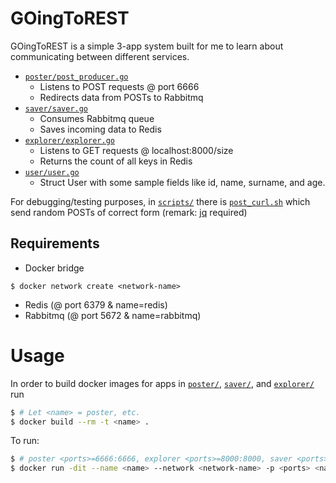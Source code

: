 # GOingToREST

GOingToREST is a simple 3-app system built for me to learn about communicating between different services.

* [`poster/post_producer.go`](poster/post_producer.go) 
  * Listens to POST requests @ port 6666
  * Redirects data from POSTs to Rabbitmq
* [`saver/saver.go`](saver/saver.go)
  * Consumes Rabbitmq queue
  * Saves incoming data to Redis
* [`explorer/explorer.go`](explorer/explorer.go)
  * Listens to GET requests @ localhost:8000/size
  * Returns the count of all keys in Redis
* [`user/user.go`](user/user.go)
  * Struct User with some sample fields like id, name, surname, and age.
  
For debugging/testing purposes, in [`scripts/`](scripts/) there is [`post_curl.sh`](scripts/post_curl.sh) which send random POSTs of correct form
(remark: [jq](https://stedolan.github.io/jq/) required)

## Requirements
* Docker bridge
```
$ docker network create <network-name>
```

* Redis (@ port 6379 & name=redis)
* Rabbitmq (@ port 5672 & name=rabbitmq)

# Usage

In order to build docker images for apps in [`poster/`](poster/), [`saver/`](saver/), and [`explorer/`](explorer/) run

```sh
$ # Let <name> = poster, etc.
$ docker build --rm -t <name> .
```

To run:

```sh
$ # poster <ports>=6666:6666, explorer <ports>=8000:8000, saver <ports>=empty
$ docker run -dit --name <name> --network <network-name> -p <ports> <name>
```